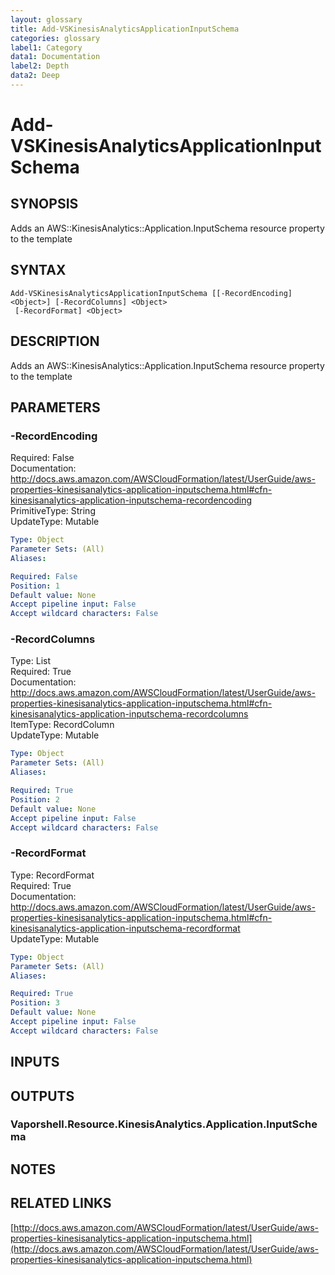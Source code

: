 ```yaml
---
layout: glossary
title: Add-VSKinesisAnalyticsApplicationInputSchema
categories: glossary
label1: Category
data1: Documentation
label2: Depth
data2: Deep
---
```


# Add-VSKinesisAnalyticsApplicationInputSchema

## SYNOPSIS
Adds an AWS::KinesisAnalytics::Application.InputSchema resource property to the template

## SYNTAX

```
Add-VSKinesisAnalyticsApplicationInputSchema [[-RecordEncoding] <Object>] [-RecordColumns] <Object>
 [-RecordFormat] <Object>
```

## DESCRIPTION
Adds an AWS::KinesisAnalytics::Application.InputSchema resource property to the template

## PARAMETERS

### -RecordEncoding
Required: False    
Documentation: http://docs.aws.amazon.com/AWSCloudFormation/latest/UserGuide/aws-properties-kinesisanalytics-application-inputschema.html#cfn-kinesisanalytics-application-inputschema-recordencoding    
PrimitiveType: String    
UpdateType: Mutable

```yaml
Type: Object
Parameter Sets: (All)
Aliases: 

Required: False
Position: 1
Default value: None
Accept pipeline input: False
Accept wildcard characters: False
```

### -RecordColumns
Type: List    
Required: True    
Documentation: http://docs.aws.amazon.com/AWSCloudFormation/latest/UserGuide/aws-properties-kinesisanalytics-application-inputschema.html#cfn-kinesisanalytics-application-inputschema-recordcolumns    
ItemType: RecordColumn    
UpdateType: Mutable

```yaml
Type: Object
Parameter Sets: (All)
Aliases: 

Required: True
Position: 2
Default value: None
Accept pipeline input: False
Accept wildcard characters: False
```

### -RecordFormat
Type: RecordFormat    
Required: True    
Documentation: http://docs.aws.amazon.com/AWSCloudFormation/latest/UserGuide/aws-properties-kinesisanalytics-application-inputschema.html#cfn-kinesisanalytics-application-inputschema-recordformat    
UpdateType: Mutable

```yaml
Type: Object
Parameter Sets: (All)
Aliases: 

Required: True
Position: 3
Default value: None
Accept pipeline input: False
Accept wildcard characters: False
```

## INPUTS

## OUTPUTS

### Vaporshell.Resource.KinesisAnalytics.Application.InputSchema

## NOTES

## RELATED LINKS

[http://docs.aws.amazon.com/AWSCloudFormation/latest/UserGuide/aws-properties-kinesisanalytics-application-inputschema.html](http://docs.aws.amazon.com/AWSCloudFormation/latest/UserGuide/aws-properties-kinesisanalytics-application-inputschema.html)

